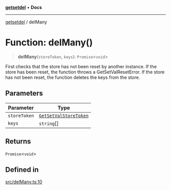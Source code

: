 [**getsetdel**](../README.md) • **Docs**

---

[getsetdel](../README.md) / delMany

# Function: delMany()

> **delMany**(`storeToken`, `keys`): `Promise`\<`void`\>

First checks that the store has not been reset by another instance. If the
store has been reset, the function throws a GetSetValResetError. If the store
has not been reset, the function deletes the keys from the store.

## Parameters

| Parameter    | Type                                                          |
| ------------ | ------------------------------------------------------------- |
| `storeToken` | [`GetSetValStoreToken`](../interfaces/GetSetValStoreToken.md) |
| `keys`       | `string`[]                                                    |

## Returns

`Promise`\<`void`\>

## Defined in

[src/delMany.ts:10](https://github.com/ericvera/getsetdel/blob/main/src/delMany.ts#L10)
